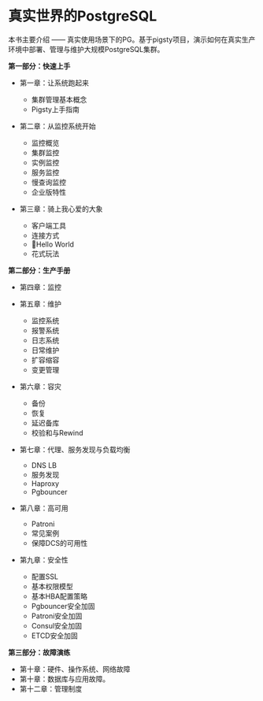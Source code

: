 # 真实世界的PostgreSQL

本书主要介绍 —— 真实使用场景下的PG。基于pigsty项目，演示如何在真实生产环境中部署、管理与维护大规模PostgreSQL集群。



**第一部分：快速上手**

* 第一章：让系统跑起来
  * 集群管理基本概念
  * Pigsty上手指南

* 第二章：从监控系统开始
  * 监控概览
  * 集群监控
  * 实例监控
  * 服务监控
  * 慢查询监控
  * 企业版特性

* 第三章：骑上我心爱的大象

  * 客户端工具
  * 连接方式
  * Hello World
  * 花式玩法

  

**第二部分：生产手册**

* 第四章：监控
* 第五章：维护
  * 监控系统
  * 报警系统
  * 日志系统
  * 日常维护
  * 扩容缩容
  * 变更管理
* 第六章：容灾
  * 备份
  * 恢复
  * 延迟备库
  * 校验和与Rewind

* 第七章：代理、服务发现与负载均衡
  * DNS LB
  * 服务发现
  * Haproxy
  * Pgbouncer

* 第八章：高可用
  * Patroni
  * 常见案例
  * 保障DCS的可用性

* 第九章：安全性

  * 配置SSL
  * 基本权限模型
  * 基本HBA配置策略
  * Pgbouncer安全加固
  * Patroni安全加固
  * Consul安全加固
  * ETCD安全加固

  

**第三部分：故障演练**

* 第十章：硬件、操作系统、网络故障
* 第十章：数据库与应用故障。
* 第十二章：管理制度



